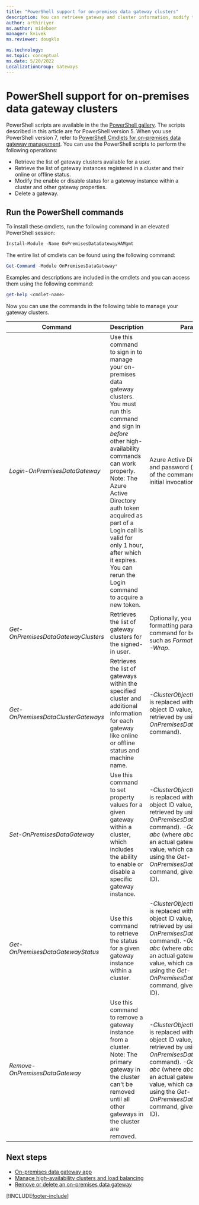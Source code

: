 ```yaml
---
title: "PowerShell support for on-premises data gateway clusters"
description: You can retrieve gateway and cluster information, modify the status within a gateway, or delete a gateway by using PowerShell commands.
author: arthiriyer
ms.author: mideboer
manager: kvivek
ms.reviewer: dougklo

ms.technology:
ms.topic: conceptual
ms.date: 5/20/2022
LocalizationGroup: Gateways 
---
```


# PowerShell support for on-premises data gateway clusters

PowerShell scripts are available in the the [PowerShell gallery](https://www.powershellgallery.com/packages/OnPremisesDataGatewayHAMgmt/3000.15.18/). The scripts described in this article are for PowerShell version 5. When you use PowerShell version 7, refer to [PowerShell Cmdlets for on-premises data gateway management](/powershell/gateway/overview). You can use the PowerShell scripts to perform the following operations:

- Retrieve the list of gateway clusters available for a user.
- Retrieve the list of gateway instances registered in a cluster and their online or offline status.
- Modify the enable or disable status for a gateway instance within a cluster and other gateway properties.
- Delete a gateway.

## Run the PowerShell commands

To install these cmdlets, run the following command in an elevated PowerShell session:

```powershell
Install-Module -Name OnPremisesDataGatewayHAMgmt
```
The entire list of cmdlets can be found using the following command:

```powershell
Get-Command -Module OnPremisesDataGateway*
```

Examples and descriptions are included in the cmdlets and you can access them using the following command:

```powershell
get-help <cmdlet-name>
```
Now you can use the commands in the following table to manage your gateway clusters.

| **Command** | **Description** | **Parameters** |
| --- | --- | --- |
| *Login-OnPremisesDataGateway* |Use this command to sign in to manage your on-premises data gateway clusters. You must run this command and sign in *before* other high-availability commands can work properly. Note: The Azure Active Directory auth token acquired as part of a Login call is valid for only 1 hour, after which it expires. You can rerun the Login command to acquire a new token.| Azure Active Directory username and password (provided as part of the command execution, not initial invocation).|
| *Get-OnPremisesDataGatewayClusters* | Retrieves the list of gateway clusters for the signed-in user. | Optionally, you can pass formatting parameters to this command for better readability, such as *Format-Table -AutoSize -Wrap*. |
| *Get-OnPremisesDataClusterGateways* | Retrieves the list of gateways within the specified cluster and additional information for each gateway like online or offline status and machine name. | *-ClusterObjectID xyz* (where *xyz* is replaced with an actual cluster object ID value, which can be retrieved by using the *Get-OnPremisesDataGatewayClusters* command).|
| *Set-OnPremisesDataGateway* | Use this command to set property values for a given gateway within a cluster, which includes the ability to enable or disable a specific gateway instance.  | *-ClusterObjectID xyz* (where *xyz* is replaced with an actual cluster object ID value, which can be retrieved by using the *Get-OnPremisesDataGatewayClusters* command). *-GatewayObjectID abc* (where *abc* is replaced with an actual gateway object ID value, which can be retrieved by using the *Get-OnPremisesDataClusterGateways* command, given a cluster object ID). |
| *Get-OnPremisesDataGatewayStatus* | Use this command to retrieve the status for a given gateway instance within a cluster.  | *-ClusterObjectID xyz* (where *xyz* is replaced with an actual cluster object ID value, which can be retrieved by using the *Get-OnPremisesDataGatewayClusters* command).  *-GatewayObjectID abc*  (where *abc* is replaced with an actual gateway object ID value, which can be retrieved by using the *Get-OnPremisesDataClusterGateways* command, given a cluster object ID). |
| *Remove-OnPremisesDataGateway*  | Use this command to remove a gateway instance from a cluster. Note: The primary gateway in the cluster can't be removed until all other gateways in the cluster are removed.| *-ClusterObjectID xyz* (where *xyz* is replaced with an actual cluster object ID value, which can be retrieved by using the *Get-OnPremisesDataGatewayClusters* command).  *-GatewayObjectID abc* (where *abc* is replaced with an actual gateway object ID value, which can be retrieved by using the *Get-OnPremisesDataClusterGateways* command, given a cluster object ID). |

## Next steps

* [On-premises data gateway app](service-gateway-app.md)
* [Manage high-availability clusters and load balancing](service-gateway-high-availability-clusters.md)
* [Remove or delete an on-premises data gateway](service-gateway-manage.md)


[!INCLUDE[footer-include](../includes/footer-banner.md)]